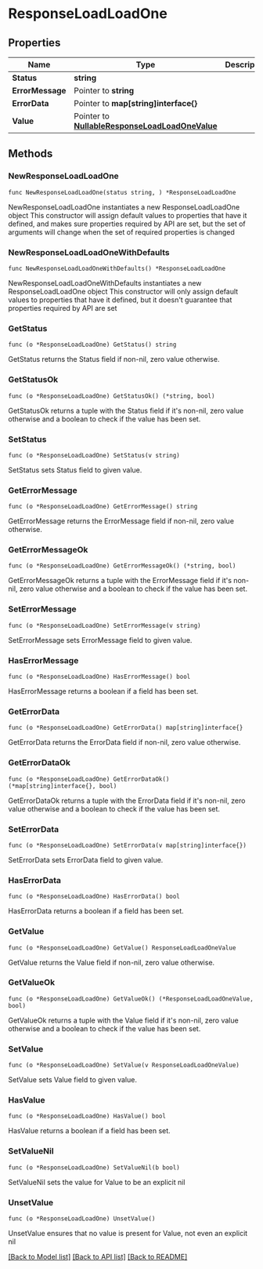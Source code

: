 # ResponseLoadLoadOne

## Properties

Name | Type | Description | Notes
------------ | ------------- | ------------- | -------------
**Status** | **string** |  | 
**ErrorMessage** | Pointer to **string** |  | [optional] 
**ErrorData** | Pointer to **map[string]interface{}** |  | [optional] 
**Value** | Pointer to [**NullableResponseLoadLoadOneValue**](ResponseLoadLoadOneValue.md) |  | [optional] 

## Methods

### NewResponseLoadLoadOne

`func NewResponseLoadLoadOne(status string, ) *ResponseLoadLoadOne`

NewResponseLoadLoadOne instantiates a new ResponseLoadLoadOne object
This constructor will assign default values to properties that have it defined,
and makes sure properties required by API are set, but the set of arguments
will change when the set of required properties is changed

### NewResponseLoadLoadOneWithDefaults

`func NewResponseLoadLoadOneWithDefaults() *ResponseLoadLoadOne`

NewResponseLoadLoadOneWithDefaults instantiates a new ResponseLoadLoadOne object
This constructor will only assign default values to properties that have it defined,
but it doesn't guarantee that properties required by API are set

### GetStatus

`func (o *ResponseLoadLoadOne) GetStatus() string`

GetStatus returns the Status field if non-nil, zero value otherwise.

### GetStatusOk

`func (o *ResponseLoadLoadOne) GetStatusOk() (*string, bool)`

GetStatusOk returns a tuple with the Status field if it's non-nil, zero value otherwise
and a boolean to check if the value has been set.

### SetStatus

`func (o *ResponseLoadLoadOne) SetStatus(v string)`

SetStatus sets Status field to given value.


### GetErrorMessage

`func (o *ResponseLoadLoadOne) GetErrorMessage() string`

GetErrorMessage returns the ErrorMessage field if non-nil, zero value otherwise.

### GetErrorMessageOk

`func (o *ResponseLoadLoadOne) GetErrorMessageOk() (*string, bool)`

GetErrorMessageOk returns a tuple with the ErrorMessage field if it's non-nil, zero value otherwise
and a boolean to check if the value has been set.

### SetErrorMessage

`func (o *ResponseLoadLoadOne) SetErrorMessage(v string)`

SetErrorMessage sets ErrorMessage field to given value.

### HasErrorMessage

`func (o *ResponseLoadLoadOne) HasErrorMessage() bool`

HasErrorMessage returns a boolean if a field has been set.

### GetErrorData

`func (o *ResponseLoadLoadOne) GetErrorData() map[string]interface{}`

GetErrorData returns the ErrorData field if non-nil, zero value otherwise.

### GetErrorDataOk

`func (o *ResponseLoadLoadOne) GetErrorDataOk() (*map[string]interface{}, bool)`

GetErrorDataOk returns a tuple with the ErrorData field if it's non-nil, zero value otherwise
and a boolean to check if the value has been set.

### SetErrorData

`func (o *ResponseLoadLoadOne) SetErrorData(v map[string]interface{})`

SetErrorData sets ErrorData field to given value.

### HasErrorData

`func (o *ResponseLoadLoadOne) HasErrorData() bool`

HasErrorData returns a boolean if a field has been set.

### GetValue

`func (o *ResponseLoadLoadOne) GetValue() ResponseLoadLoadOneValue`

GetValue returns the Value field if non-nil, zero value otherwise.

### GetValueOk

`func (o *ResponseLoadLoadOne) GetValueOk() (*ResponseLoadLoadOneValue, bool)`

GetValueOk returns a tuple with the Value field if it's non-nil, zero value otherwise
and a boolean to check if the value has been set.

### SetValue

`func (o *ResponseLoadLoadOne) SetValue(v ResponseLoadLoadOneValue)`

SetValue sets Value field to given value.

### HasValue

`func (o *ResponseLoadLoadOne) HasValue() bool`

HasValue returns a boolean if a field has been set.

### SetValueNil

`func (o *ResponseLoadLoadOne) SetValueNil(b bool)`

 SetValueNil sets the value for Value to be an explicit nil

### UnsetValue
`func (o *ResponseLoadLoadOne) UnsetValue()`

UnsetValue ensures that no value is present for Value, not even an explicit nil

[[Back to Model list]](../README.md#documentation-for-models) [[Back to API list]](../README.md#documentation-for-api-endpoints) [[Back to README]](../README.md)



